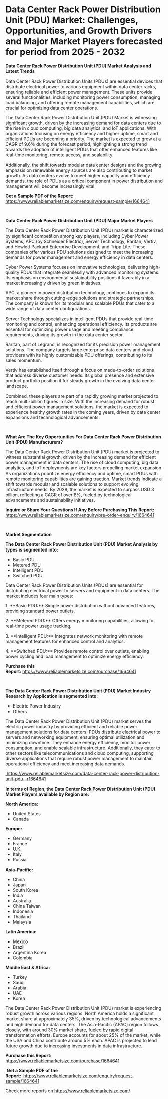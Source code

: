 <p><h1>Data Center Rack Power Distribution Unit (PDU) Market: Challenges, Opportunities, and Growth Drivers and Major Market Players forecasted for period from 2025 - 2032</h1></p><p><strong>Data Center Rack Power Distribution Unit (PDU) Market Analysis and Latest Trends</strong></p>
<p><p>Data Center Rack Power Distribution Units (PDUs) are essential devices that distribute electrical power to various equipment within data center racks, ensuring reliable and efficient power management. These units provide several functionalities, including monitoring power consumption, managing load balancing, and offering remote management capabilities, which are crucial for optimizing data center operations.</p><p>The Data Center Rack Power Distribution Unit (PDU) Market is witnessing significant growth, driven by the increasing demand for data centers due to the rise in cloud computing, big data analytics, and IoT applications. With organizations focusing on energy efficiency and higher uptime, smart and efficient PDUs are becoming a priority. The market is expected to grow at a CAGR of 9.6% during the forecast period, highlighting a strong trend towards the adoption of intelligent PDUs that offer enhanced features like real-time monitoring, remote access, and scalability.</p><p>Additionally, the shift towards modular data center designs and the growing emphasis on renewable energy sources are also contributing to market growth. As data centers evolve to meet higher capacity and efficiency demands, the role of PDUs as a critical component in power distribution and management will become increasingly vital.</p></p>
<p><strong>Get a Sample PDF of the Report:&nbsp;</strong> <a href="https://www.reliablemarketsize.com/enquiry/request-sample/1664641?utm_campaign=2941&utm_medium=2&utm_source=Github&utm_content=ia&utm_term=23032025&utm_id=data-center-rack-power-distribution-unit-pdu">https://www.reliablemarketsize.com/enquiry/request-sample/1664641</a></p>
<p>&nbsp;</p>
<p><strong>Data Center Rack Power Distribution Unit (PDU) Major Market Players</strong></p>
<p><p>The Data Center Rack Power Distribution Unit (PDU) market is characterized by significant competition among key players, including Cyber Power Systems, APC (by Schneider Electric), Server Technology, Raritan, Vertiv, and Hewlett Packard Enterprise Development, and Tripp Lite. These companies offer various PDU solutions designed to meet the increasing demands for power management and energy efficiency in data centers.</p><p>Cyber Power Systems focuses on innovative technologies, delivering high-quality PDUs that integrate seamlessly with advanced monitoring systems. Its emphasis on environmental sustainability positions it favorably in a market increasingly driven by green initiatives.</p><p>APC, a pioneer in power distribution technology, continues to expand its market share through cutting-edge solutions and strategic partnerships. The company is known for its modular and scalable PDUs that cater to a wide range of data center configurations.</p><p>Server Technology specializes in intelligent PDUs that provide real-time monitoring and control, enhancing operational efficiency. Its products are essential for optimizing power usage and meeting compliance requirements, driving its growth in the data center sector.</p><p>Raritan, part of Legrand, is recognized for its precision power management solutions. The company targets large enterprise data centers and cloud providers with its highly customizable PDU offerings, contributing to its sales momentum.</p><p>Vertiv has established itself through a focus on made-to-order solutions that address diverse customer needs. Its global presence and extensive product portfolio position it for steady growth in the evolving data center landscape.</p><p>Combined, these players are part of a rapidly growing market projected to reach multi-billion figures in size. With the increasing demand for robust and efficient power management solutions, the market is expected to experience healthy growth rates in the coming years, driven by data center expansions and technological advancements.</p></p>
<p>&nbsp;</p>
<p><strong>What Are The Key Opportunities For Data Center Rack Power Distribution Unit (PDU) Manufacturers?</strong></p>
<p><p>The Data Center Rack Power Distribution Unit (PDU) market is projected to witness substantial growth, driven by the increasing demand for efficient power management in data centers. The rise of cloud computing, big data analytics, and IoT deployments are key factors propelling market expansion. As organizations prioritize energy efficiency and uptime, smart PDUs with remote monitoring capabilities are gaining traction. Market trends indicate a shift towards modular and scalable solutions to support evolving infrastructure needs. By 2028, the market is expected to surpass USD 3 billion, reflecting a CAGR of over 8%, fueled by technological advancements and sustainability initiatives.</p></p>
<p><strong>Inquire or Share Your Questions If Any Before Purchasing This Report:</strong> <a href="https://www.reliablemarketsize.com/enquiry/pre-order-enquiry/1664641?utm_campaign=2941&utm_medium=2&utm_source=Github&utm_content=ia&utm_term=23032025&utm_id=data-center-rack-power-distribution-unit-pdu">https://www.reliablemarketsize.com/enquiry/pre-order-enquiry/1664641</a></p>
<p>&nbsp;</p>
<p><strong>Market Segmentation</strong></p>
<p><strong>The Data Center Rack Power Distribution Unit (PDU) Market Analysis by types is segmented into:</strong></p>
<p><ul><li>Basic PDU</li><li>Metered PDU</li><li>Intelligent PDU</li><li>Switched PDU</li></ul></p>
<p><p>Data Center Rack Power Distribution Units (PDUs) are essential for distributing electrical power to servers and equipment in data centers. The market includes four main types: </p><p>1. **Basic PDU:** Simple power distribution without advanced features, providing standard power outlets.</p><p>2. **Metered PDU:** Offers energy monitoring capabilities, allowing for real-time power usage tracking.</p><p>3. **Intelligent PDU:** Integrates network monitoring with remote management features for enhanced control and analytics.</p><p>4. **Switched PDU:** Provides remote control over outlets, enabling power cycling and load management to optimize energy efficiency.</p></p>
<p><strong>Purchase this Report:&nbsp;</strong><a href="https://www.reliablemarketsize.com/purchase/1664641?utm_campaign=2941&utm_medium=2&utm_source=Github&utm_content=ia&utm_term=23032025&utm_id=data-center-rack-power-distribution-unit-pdu">https://www.reliablemarketsize.com/purchase/1664641</a></p>
<p>&nbsp;</p>
<p><strong>The Data Center Rack Power Distribution Unit (PDU) Market Industry Research by Application is segmented into:</strong></p>
<p><ul><li>Electric Power Industry</li><li>Others</li></ul></p>
<p><p>The Data Center Rack Power Distribution Unit (PDU) market serves the electric power industry by providing efficient and reliable power management solutions for data centers. PDUs distribute electrical power to servers and networking equipment, ensuring optimal utilization and minimizing downtime. They enhance energy efficiency, monitor power consumption, and enable scalable infrastructure. Additionally, they cater to other sectors like telecommunications and cloud computing, supporting diverse applications that require robust power management to maintain operational efficiency and meet increasing data demands.</p></p>
<p><a href="https://www.reliablemarketsize.com/data-center-rack-power-distribution-unit-pdu--r1664641?utm_campaign=2941&utm_medium=2&utm_source=Github&utm_content=ia&utm_term=23032025&utm_id=data-center-rack-power-distribution-unit-pdu">&nbsp;https://www.reliablemarketsize.com/data-center-rack-power-distribution-unit-pdu--r1664641</a></p>
<p><strong>In terms of Region, the Data Center Rack Power Distribution Unit (PDU) Market Players available by Region are:</strong></p>
<p>
    <p> <strong> North America: </strong>
        <ul>
            <li>United States</li>
            <li>Canada</li>
        </ul>
        </p> 
    <p> <strong> Europe: </strong>
        <ul>
            <li>Germany</li>
            <li>France</li>
            <li>U.K.</li>
            <li>Italy</li>
            <li>Russia</li>
        </ul>
        </p> 
    <p> <strong> Asia-Pacific: </strong>
        <ul>
            <li>China</li>
            <li>Japan</li>
            <li>South Korea</li>
            <li>India</li>
            <li>Australia</li>
            <li>China Taiwan</li>
            <li>Indonesia</li>
            <li>Thailand</li>
            <li>Malaysia</li>
        </ul>
        </p> 
    <p> <strong> Latin America: </strong>
        <ul>
            <li>Mexico</li>
            <li>Brazil</li>
            <li>Argentina Korea</li>
            <li>Colombia</li>
        </ul>
        </p> 
    <p> <strong> Middle East & Africa: </strong>
        <ul>
            <li>Turkey</li>
            <li>Saudi</li>
            <li>Arabia</li>
            <li>UAE</li>
            <li>Korea</li>
        </ul>
    </p>
    </p>
<p><p>The Data Center Rack Power Distribution Unit (PDU) market is experiencing robust growth across various regions. North America holds a significant market share at approximately 35%, driven by technological advancements and high demand for data centers. The Asia-Pacific (APAC) region follows closely, with around 30% market share, fueled by rapid digital transformation efforts. Europe accounts for about 25% of the market, while the USA and China contribute around 5% each. APAC is projected to lead future growth due to increasing investments in data infrastructure.</p></p>
<p><strong>Purchase this Report: </strong><a href="https://www.reliablemarketsize.com/purchase/1664641?utm_campaign=2941&utm_medium=2&utm_source=Github&utm_content=ia&utm_term=23032025&utm_id=data-center-rack-power-distribution-unit-pdu">https://www.reliablemarketsize.com/purchase/1664641</a></p>
<p>&nbsp;<strong>Get a Sample PDF of the Report:&nbsp;&nbsp;</strong><a href="https://www.reliablemarketsize.com/enquiry/request-sample/1664641?utm_campaign=2941&utm_medium=2&utm_source=Github&utm_content=ia&utm_term=23032025&utm_id=data-center-rack-power-distribution-unit-pdu">https://www.reliablemarketsize.com/enquiry/request-sample/1664641</a></p>
<p><strong></strong></p>
<p>Check more reports on <a href="https://www.reliablemarketsize.com/?utm_campaign=2941&utm_medium=2&utm_source=Github&utm_content=ia&utm_term=23032025&utm_id=data-center-rack-power-distribution-unit-pdu">https://www.reliablemarketsize.com/</a></p>